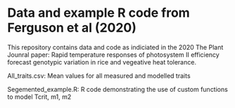 # Data and example R code from Ferguson et al (2020) 

This repository contains data and code as indiciated in the 2020 The Plant Jounral paper: Rapid temperature responses of photosystem II efficiency forecast genotypic variation in rice and vegeative heat tolerance.

All_traits.csv: Mean values for all measured and modelled traits 

Segemented_example.R: R code demonstrating the use of custom functions to model Tcrit, m1, m2 

